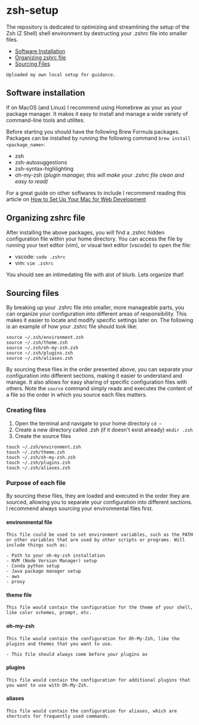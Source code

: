 # zsh-setup

The repository is dedicated to optimizing and streamlining the setup of the Zsh (Z Shell) shell environment by destructing your .zshrc file into smaller files. 

- [Software Installation](#Software-installation)
- [Organizing zshrc file](#Organizing-zshrc-file)
- [Sourcing Files](#Sourcing-files)

`Uploaded my own local setup for guidance.`

## Software installation

If on MacOS (and Linux) I recommend using Homebrew as your as your package manager. It makes it easy to install and manage a wide variety of command-line tools and utilites. 

Before starting you should have the following Brew Formula packages. Packages can be installed by running the following command `brew install <package_name>`:
- zsh
- zsh-autosuggestions
- zsh-syntax-highlighting
- oh-my-zsh _(plugin manager, this will make your .zshrc file clean and easy to read)_

For a great guide on other softwares to include I recommend reading this article on [How to Set Up Your Mac for Web Development](https://betterprogramming.pub/how-to-set-up-your-macbook-for-web-development-in-2021-a7a1f53f6462)

## Organizing zshrc file

After installing the above packages, you will find a .zshrc hidden configuration file within your home directory. You can access the file by running your text editor (vim), or visual text editor (vscode) to open the file:

- vscode: `code .zshrc`
- vim: `vim .zshrc`

You should see an intimedating file with alot of blurb. Lets organize that!

## Sourcing files

By breaking up your .zshrc file into smaller, more manageable parts, you can organize your configuration into different areas of responsibility. This makes it easier to locate and modify specific settings later on. The following is an example of how your .zshrc file should look like:

```.zshrc
source ~/.zsh/environment.zsh
source ~/.zsh/theme.zsh
source ~/.zsh/oh-my-zsh.zsh
source ~/.zsh/plugins.zsh
source ~/.zsh/aliases.zsh
```

By sourcing these files in the order presented above, you can separate your configuration into different sections, making it easier to understand and manage. It also allows for easy sharing of specific configuration files with others. Note the `source` command simply reads and executes the content of a file so the order in which you source each files matters. 

### Creating files

1. Open the terminal and navigate to your home directory `cd ~`
2. Create a new directory called .zsh (if it doesn't exist already) `mkdir .zsh`
3. Create the source files

```shell
touch ~/.zsh/environment.zsh
touch ~/.zsh/theme.zsh
touch ~/.zsh/oh-my-zsh.zsh
touch ~/.zsh/plugins.zsh
touch ~/.zsh/aliases.zsh
```

### Purpose of each file

By sourcing these files, they are loaded and executed in the order they are sourced, allowing you to separate your configuration into different sections. I recommend always sourcing your environmental files first.

#### environmental file 

```
This file could be used to set environment variables, such as the PATH or other variables that are used by other scripts or programs. Will include things such as:

- Path to your oh-my-zsh installation
- NVM (Node Version Manager) setup
- Conda python setup
- Java package manager setup
- aws
- proxy
```


#### theme file 

```
This file would contain the configuration for the theme of your shell, like color schemes, prompt, etc.
```

#### oh-my-zsh

```
This file would contain the configuration for Oh-My-Zsh, like the plugins and themes that you want to use.

- This file should always come before your plugins as 
```

#### plugins
```
This file would contain the configuration for additional plugins that you want to use with Oh-My-Zsh.
```

#### aliases
```
This file would contain the configuration for aliases, which are shortcuts for frequently used commands.
```
